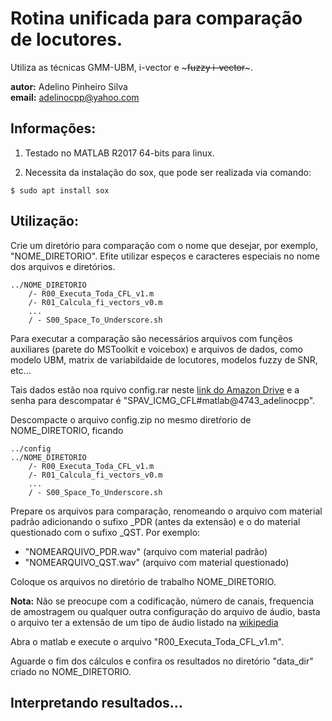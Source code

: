 # Rotina unificada para comparação de locutores.

Utiliza as técnicas GMM-UBM, i-vector e ~~~fuzzy i-vector~~~.

__autor:__ Adelino Pinheiro Silva\
__email:__ adelinocpp@yahoo.com

## Informações: 

1. Testado no MATLAB R2017 64-bits para linux.

2. Necessita da instalação do sox, que pode ser realizada via comando:

```console
$ sudo apt install sox
```
## Utilização:

Crie um diretório para comparação com o nome que desejar, por exemplo, "NOME_DIRETORIO". Efite utilizar espeços e caracteres especiais no nome dos arquivos e diretórios.

```
../NOME_DIRETORIO
    /- R00_Executa_Toda_CFL_v1.m
    /- R01_Calcula_fi_vectors_v0.m
    ...
    / - S00_Space_To_Underscore.sh
```

Para executar a comparação são necessários arquivos com funçẽos auxiliares (parete do MSToolkit e voicebox) e arquivos de dados, como modelo UBM, matrix de variabildaide de locutores, modelos fuzzy de SNR, etc...

Tais dados estão noa rquivo config.rar neste [link do Amazon Drive](https://www.amazon.com/clouddrive/share/lkD4eK8rLhY3vXXQX3Rg1LKLo6hQkuArhJM6zr0nDcc) e a senha para descompatar é "SPAV_ICMG_CFL#matlab@4743_adelinocpp".

Descompacte o arquivo config.zip no mesmo diretŕorio de NOME_DIRETORIO, ficando
```
../config
../NOME_DIRETORIO
    /- R00_Executa_Toda_CFL_v1.m
    /- R01_Calcula_fi_vectors_v0.m
    ...
    / - S00_Space_To_Underscore.sh
```

Prepare os arquivos para comparação, renomeando o arquivo com material padrão adicionando o sufixo _PDR (antes da extensão) e o do material questionado com o sufixo _QST. Por exemplo:

* "NOMEARQUIVO_PDR.wav" (arquivo com material padrão)
* "NOMEARQUIVO_QST.wav" (arquivo com material questionado)

Coloque os arquivos no diretório de trabalho NOME_DIRETORIO. 

__Nota:__ Não se preocupe com a codificação, número de canais, frequencia de amostragem ou qualquer outra configuração do arquivo de áudio, basta o arquivo ter a extensão de um tipo de áudio listado na [wikipedia](https://en.wikipedia.org/wiki/Audio_file_format)

Abra o matlab e execute o arquivo "R00_Executa_Toda_CFL_v1.m".

Aguarde o fim dos cálculos e confira os resultados no diretório "data_dir" criado no NOME_DIRETORIO.

## Interpretando resultados...
